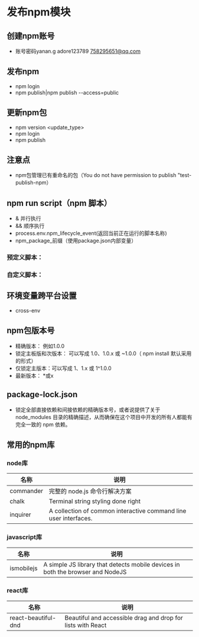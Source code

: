 # 发布npm模块

## 创建npm账号
* 账号密码yanan.g adore123789 758295651@qq.com

## 发布npm
* npm login
* npm publish|npm publish --access=public

## 更新npm包
* npm version <update_type>
* npm login
* npm publish

## 注意点
* npm包管理已有重命名的包（You do not have permission to publish "test-publish-npm）

## npm run script（npm 脚本）
* & 并行执行
* && 顺序执行
* process.env.npm_lifecycle_event(返回当前正在运行的脚本名称)
* npm_package_前缀（使用package.json内部变量）
### 预定义脚本：
### 自定义脚本：

## 环境变量跨平台设置
* cross-env

## npm包版本号
* 精确版本： 例如1.0.0
* 锁定主板版和次版本： 可以写成 1.0、1.0.x 或 ~1.0.0（ npm install 默认采用的形式）
* 仅锁定主版本：可以写成 1、1.x 或 1^1.0.0
* 最新版本： *或x

## package-lock.json
* 锁定全部直接依赖和间接依赖的精确版本号，或者说提供了关于 node_modules 目录的精确描述，从而确保在这个项目中开发的所有人都能有完全一致的 npm 依赖。

## 常用的npm库
### node库
|名称|说明|
|--|--|
|commander|完整的 node.js 命令行解决方案|
|chalk|Terminal string styling done right|
|inquirer|A collection of common interactive command line user interfaces.|

### javascript库
|名称|说明|
|--|--|
|ismobilejs|A simple JS library that detects mobile devices in both the browser and NodeJS|

### react库
|名称|说明|
|--|--|
|react-beautiful-dnd|Beautiful and accessible drag and drop for lists with React|